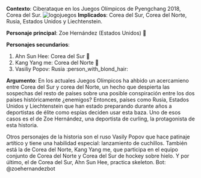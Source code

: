 **Contexto**: Ciberataque en los Juegos Olímpicos de Pyengchang 2018, Corea del Sur.
![logojuegos](https://okdiario.com/img/2018/01/26/7-curiosidades-sobre-los-juegos-olimpicos-de-invierno-pyeongchang-2018-1-655x368.jpg
)
**Implicados**: Corea del Sur, Corea del Norte, Rusia, Estados Unidos y Liechtenstein.

**Personaje principal**: Zoe Hernández (Estados Unidos)  :woman:

**Personajes secundarios**: 
1. Ahn Sun Hee: Corea del Sur  :woman:
2. Kang Yang me: Corea del Norte  :woman:
3. Vasiliy Popov: Rusia  :person_with_blond_hair:

**Argumento**: En los actuales Juegos Olímpicos ha ahbido un acercamieno entre Corea del Sur y corea del Norte, un hecho que despierta 
las sospechas del resto de países sobre una posible conspiración entre los dos países históricamente ¿enemigos?
Entonces, países como Rusia, Estados Unidos y Liechtenstein que han estado preparando durante años a deportistas de élite como espías deciden usar esta baza.
Uno de esos casos es el de Zoe Hernández, una deportista de curling, la protagonista de esta historia.

Otros personajes de la historia son el ruso Vasily Popov que hace patinaje artítico y tiene una habilidad especial: lanzamiento de cuchillos.
También está la de Corea del Norte, Kang Yang me, que participa en el equipo conjunto de Corea del Norte y Corea del Sur de hockey sobre hielo.
Y por último, el de Corea del Sur, Ahn Sun Hee, practica skeleton.
Bot: @zoehernandezbot
